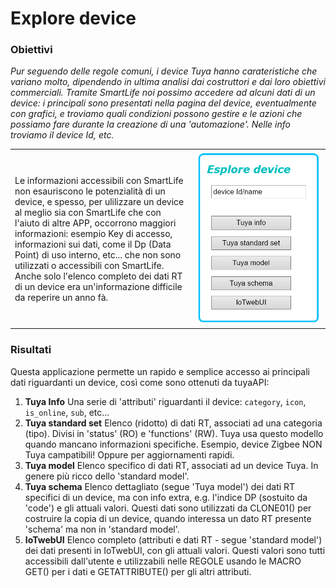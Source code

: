 # Explore device

### Obiettivi
_Pur seguendo delle regole comuni, i device Tuya hanno carateristiche che variano molto, dipendendo in ultima analisi dai costruttori e dai loro obiettivi commerciali.
Tramite SmartLife noi possimo accedere ad alcuni dati di un device: i principali sono presentati nella pagina del device, eventualmente con grafici, e troviamo quali condizioni possono gestire e le azioni che possiamo fare durante la creazione di una 'automazione'. Nelle info troviamo il device Id, etc._
<table width = "100%"><tr><td>
Le informazioni accessibili con SmartLife non esauriscono le potenzialità di un device, e spesso, per ulilizzare un device al meglio sia con SmartLife che con l'aiuto di altre APP, occorrono maggiori informazioni: esempio Key di accesso, informazioni sui dati, come il Dp (Data Point) di uso interno, etc... che non sono utilizzati o accessibili con SmartLife. Anche solo l'elenco completo dei dati RT di un device era un'informazione difficile da reperire un anno fà.</td><td   width="200pt">
<img src="https://github.com/msillano/IoTwebUI/blob/main/pics/app02.png?raw=true">
</td></tr></table>


### Risultati
Questa applicazione permette un rapido e semplice accesso ai principali dati riguardanti un device, così come sono ottenuti da tuyaAPI:

1. **Tuya Info**
Una serie di 'attributi' riguardanti il device: `category`, `icon`, `is_online`, `sub`, etc...
2. **Tuya standard set** 
Elenco (ridotto) di dati RT, associati ad una categoria (tipo). Divisi in 'status' (RO) e 'functions' (RW). Tuya usa questo modello quando mancano informazioni specifiche. Esempio, device Zigbee NON Tuya campatibili! Oppure per aggiornamenti rapidi.
3. **Tuya model**
Elenco specifico di dati RT, associati ad un device Tuya. In genere più ricco dello 'standard model'.
4. **Tuya schema**
Elenco dettagliato (segue 'Tuya model') dei dati RT specifici di un device, ma con info extra, e.g. l'indice DP (sostuito da 'code') e gli attuali valori. Questi dati sono utilizzati da CLONE01() per costruire la copia di un device, quando interessa un dato RT presente 'schema' ma non in 'standard model'. 
5. **IoTwebUI**
Elenco completo (attributi e dati RT - segue 'standard model') dei dati presenti in IoTwebUI, con gli attuali valori. Questi valori sono tutti accessibili dall'utente e utilizzabili nelle REGOLE usando le MACRO GET() per i dati e GETATTRIBUTE() per gli altri attributi.
   




